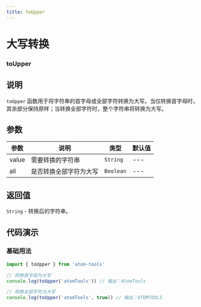 ```yaml
---
title: toUpper
---
```


# 大写转换

### toUpper

## 说明

`toUpper` 函数用于将字符串的首字母或全部字符转换为大写。当仅转换首字母时，其余部分保持原样；当转换全部字符时，整个字符串将转换为大写。

## 参数

| 参数  | 说明                   | 类型      | 默认值 |
| ----- | ---------------------- | --------- | ------ |
| value | 需要转换的字符串       | `String`  | ---    |
| all   | 是否转换全部字符为大写 | `Boolean` | ---    |

## 返回值

`String` - 转换后的字符串。

## 代码演示

### 基础用法

```ts
import { toUpper } from 'atom-tools'

// 转换首字母为大写
console.log(toUpper('atomTools')) // 输出：AtomTools

// 转换全部字符为大写
console.log(toUpper('atomTools', true)) // 输出：ATOMTOOLS
```
